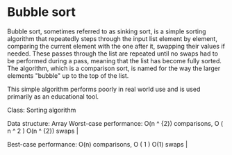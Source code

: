 # Bubble sort

Bubble sort, sometimes referred to as sinking sort, is a simple sorting algorithm that repeatedly steps through the input list element by element, comparing the current element with the one after it, swapping their values if needed. These passes through the list are repeated until no swaps had to be performed during a pass, meaning that the list has become fully sorted. The algorithm, which is a comparison sort, is named for the way the larger elements "bubble" up to the top of the list.

This simple algorithm performs poorly in real world use and is used primarily as an educational tool.

Class: Sorting algorithm

Data structure: Array
Worst-case performance:
    O(n ^ {2}) comparisons, O ( n ^ 2 ) O(n ^ {2}) swaps      |

Best-case performance:
    O(n) comparisons, O ( 1 ) O(1) swaps      |